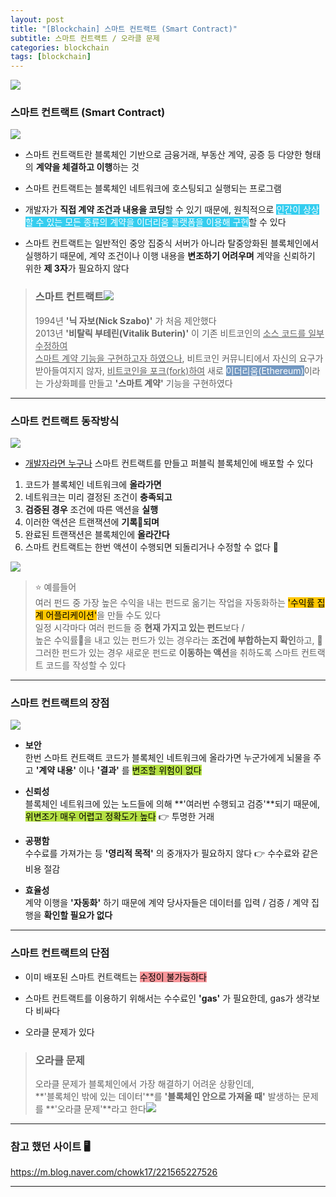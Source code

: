 ```yaml
---
layout: post
title: "[Blockchain] 스마트 컨트랙트 (Smart Contract)"
subtitle: 스마트 컨트랙트 / 오라클 문제
categories: blockchain
tags: [blockchain]
---
```


![](https://velog.velcdn.com/images/-__-/post/a501a7a7-8335-47d5-b64c-6a05b76c0f67/image.png)

### 스마트 컨트랙트 (Smart Contract)

![](https://velog.velcdn.com/images/-__-/post/00de69af-3b39-4287-bff4-38bac5551624/image.png)

- 스마트 컨트랙트란 블록체인 기반으로 금융거래, 부동산 계약, 공증 등 다양한 형태의 **계약을 체결하고 이행**하는 것

- 스마트 컨트랙트는 블록체인 네트워크에 호스팅되고 실행되는 프로그램

- 개발자가 **직접 계약 조건과 내용을 코딩**할 수 있기 때문에, 원칙적으로 <span style="background-color:#34CDEF; color:#fff;">인간이 상상할 수 있는 모든 종류의 계약을 이더리움 플랫폼을 이용해 구현</span>할 수 있다

- 스마트 컨트랙트는 일반적인 중앙 집중식 서버가 아니라 탈중앙화된 블록체인에서 실행하기 때문에, 계약 조건이나 이행 내용을 **변조하기 어려우며** 계약을 신뢰하기 위한 **제 3자**가 필요하지 않다

> ### 스마트 컨트랙트![](https://velog.velcdn.com/images/-__-/post/b2c875c1-ec61-46a2-96cd-c43eb6156642/image.png)
>
> 1994년 **'닉 자보(Nick Szabo)'** 가 처음 제안했다<br>
> 2013년 **'비탈릭 부테린(Vitalik Buterin)'** 이 기존 비트코인의 <u>소스 코드를 일부 수정하여<br>
> 스마트 계약 기능을 구현하고자 하였으나</u>, 비트코인 커뮤니티에서 자신의 요구가 받아들여지지 않자, <u>비트코인을 포크(fork)하여</u> 새로 <span style="background-color:#7398C1; color:#fff;">이더리움(Ethereum)</span>이라는 가상화폐를 만들고 **'스마트 계약'** 기능을 구현하였다

<hr>

### 스마트 컨트랙트 동작방식

![](https://velog.velcdn.com/images/-__-/post/7a2bfa69-1e27-41b3-a5ad-2d438b0bc662/image.png)

- <u>개발자라면 누구나</u> 스마트 컨트랙트를 만들고 퍼블릭 블록체인에 배포할 수 있다

1. 코드가 블록체인 네트워크에 **올라가면**
2. 네트워크는 미리 결정된 조건이 **충족되고**
3. **검증된 경우** 조건에 따른 액션을 **실행**
4. 이러한 액션은 트랜잭션에 **기록📜되며**
5. 완료된 트랜잭션은 블록체인에 **올라간다**
6. 스마트 컨트랙트는 한번 액션이 수행되면 되돌리거나 수정할 수 없다 🚫

![](https://velog.velcdn.com/images/-__-/post/cf74aad2-810e-4a8e-9292-6eedfcaf9a42/image.png)

> ⭐ 예를들어<br>
> 여러 펀드 중 가장 높은 수익을 내는 펀드로 옮기는 작업을 자동화하는 <span style="background-color:#FFC701; color:#000;">'수익률 집계 어플리케이션'</span>을 만들 수도 있다<br>
> 일정 시각마다 여러 펀드들 중 **현재 가지고 있는 펀드**보다 /<br>
> 높은 수익률🔺을 내고 있는 펀드가 있는 경우라는 **조건에 부합하는지 확인**하고, 🧐<br>
> 그러한 펀드가 있는 경우 새로운 펀드로 **이동하는 액션**을 취하도록 스마트 컨트랙트 코드를 작성할 수 있다

<hr>

### 스마트 컨트랙트의 장점

![](https://velog.velcdn.com/images/-__-/post/17be9465-5cbe-46c6-ac32-b0f3f6ccb0b8/image.png)

- **보안**<br>
  한번 스마트 컨트랙트 코드가 블록체인 네트워크에 올라가면 누군가에게 뇌물을 주고 **'계약 내용'** 이나 **'결과'** 를 <span style="background-color:#B5E045; color:#000;">변조할 위험이 없다

- **신뢰성**<br>
  블록체인 네트워크에 있는 노드들에 의해 **'여러번 수행되고 검증'**되기 때문에, <span style="background-color:#B5E045; color:#000;">위변조가 매우 어렵고 정확도가 높다</span>
  👉 투명한 거래

- **공평함**<br>
  수수료를 가져가는 등 **'영리적 목적'** 의 중개자가 필요하지 않다
  👉 수수료와 같은 비용 절감

- **효율성**<br>
  계약 이행을 **'자동화'** 하기 때문에 계약 당사자들은
  데이터를 입력 / 검증 / 계약 집행을 **확인할 필요가 없다**

<hr>

### 스마트 컨트랙트의 단점

- 이미 배포된 스마트 컨트랙트는 <span style="background-color:#F7969A; color:#000;">수정이 불가능하다

- 스마트 컨트랙트를 이용하기 위해서는 수수료인 **'gas'** 가 필요한데, gas가 생각보다 비싸다

- 오라클 문제가 있다

> ### 오라클 문제
>
> 오라클 문제가 블록체인에서 가장 해결하기 어려운 상황인데,<br>
> **'블록체인 밖에 있는 데이터'**를 **'블록체인 안으로 가져올 때'** 발생하는 문제를 **'오라클 문제'**라고 한다![](https://velog.velcdn.com/images/-__-/post/3c5a0a3c-6164-486a-99cb-4573480bd36e/image.png)

<hr>

### 참고 했던 사이트 🖥

<https://m.blog.naver.com/chowk17/221565227526>

---
